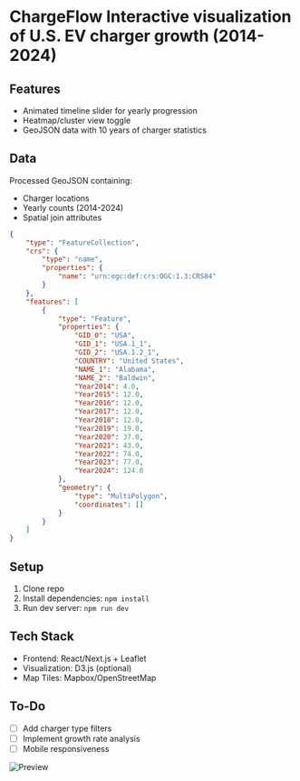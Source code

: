 # ChargeFlow **Interactive visualization of U.S. EV charger growth (2014-2024)**  

## Features  
- Animated timeline slider for yearly progression  
- Heatmap/cluster view toggle  
- GeoJSON data with 10 years of charger statistics  

## Data  
Processed GeoJSON containing:  
- Charger locations  
- Yearly counts (2014-2024)  
- Spatial join attributes  

```json
{
    "type": "FeatureCollection",
    "crs": {
        "type": "name",
        "properties": {
            "name": "urn:ogc:def:crs:OGC:1.3:CRS84"
        }
    },
    "features": [
        {
            "type": "Feature",
            "properties": {
                "GID_0": "USA",
                "GID_1": "USA.1_1",
                "GID_2": "USA.1.2_1",
                "COUNTRY": "United States",
                "NAME_1": "Alabama",
                "NAME_2": "Baldwin",
                "Year2014": 4.0,
                "Year2015": 12.0,
                "Year2016": 12.0,
                "Year2017": 12.0,
                "Year2018": 12.0,
                "Year2019": 19.0,
                "Year2020": 37.0,
                "Year2021": 43.0,
                "Year2022": 74.0,
                "Year2023": 77.0,
                "Year2024": 124.0
            },
            "geometry": {
                "type": "MultiPolygon",
                "coordinates": []
            }
        }
    ]
}
```

## Setup  
1. Clone repo  
2. Install dependencies: `npm install`  
3. Run dev server: `npm run dev`  

## Tech Stack  
- Frontend: React/Next.js + Leaflet  
- Visualization: D3.js (optional)  
- Map Tiles: Mapbox/OpenStreetMap  

## To-Do  
- [ ] Add charger type filters  
- [ ] Implement growth rate analysis  
- [ ] Mobile responsiveness  

![Preview](preview.jpg)  